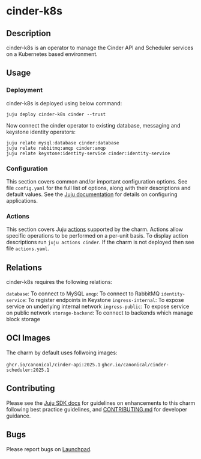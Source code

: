 # cinder-k8s

## Description

cinder-k8s is an operator to manage the Cinder API and Scheduler
services on a Kubernetes based environment.

## Usage

### Deployment

cinder-k8s is deployed using below command:

    juju deploy cinder-k8s cinder --trust

Now connect the cinder operator to existing database, messaging
and keystone identity operators:

    juju relate mysql:database cinder:database
    juju relate rabbitmq:amqp cinder:amqp
    juju relate keystone:identity-service cinder:identity-service

### Configuration

This section covers common and/or important configuration options. See file
`config.yaml` for the full list of options, along with their descriptions and
default values. See the [Juju documentation][juju-docs-config-apps] for details
on configuring applications.

### Actions

This section covers Juju [actions][juju-docs-actions] supported by the charm.
Actions allow specific operations to be performed on a per-unit basis. To
display action descriptions run `juju actions cinder`. If the charm is not
deployed then see file `actions.yaml`.

## Relations

cinder-k8s requires the following relations:

`database`: To connect to MySQL
`amqp`: To connect to RabbitMQ
`identity-service`: To register endpoints in Keystone
`ingress-internal`: To expose service on underlying internal network
`ingress-public`: To expose service on public network
`storage-backend`: To connect to backends which manage block storage

## OCI Images

The charm by default uses follwoing images:

`ghcr.io/canonical/cinder-api:2025.1`
`ghcr.io/canonical/cinder-scheduler:2025.1`

## Contributing

Please see the [Juju SDK docs](https://juju.is/docs/sdk) for guidelines
on enhancements to this charm following best practice guidelines, and
[CONTRIBUTING.md](contributors-guide) for developer guidance.

## Bugs

Please report bugs on [Launchpad][lp-bugs-charm-cinder-k8s].

<!-- LINKS -->

[contributors-guide]: https://opendev.org/openstack/charm-cinder-k8s/src/branch/main/CONTRIBUTING.md
[juju-docs-actions]: https://jaas.ai/docs/actions
[juju-docs-config-apps]: https://juju.is/docs/configuring-applications
[lp-bugs-charm-cinder-k8s]: https://bugs.launchpad.net/charm-cinder-k8s/+filebug

